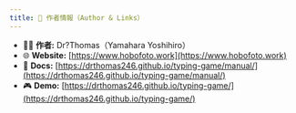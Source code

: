 ```yaml
---
title: 👤 作者情報（Author & Links）
---
```

- 🧑‍💻 **作者:** Dr?Thomas（Yamahara Yoshihiro）
- 🌐 **Website:** [https://www.hobofoto.work](https://www.hobofoto.work)
- 📖 **Docs:** [https://drthomas246.github.io/typing-game/manual/](https://drthomas246.github.io/typing-game/manual/)
- 🎮 **Demo:** [https://drthomas246.github.io/typing-game/](https://drthomas246.github.io/typing-game/)
